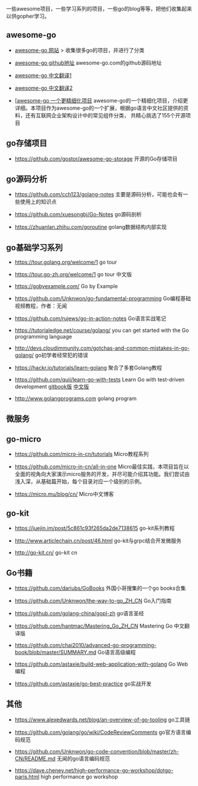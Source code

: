 一些awesome项目，一些学习系列的项目，一些go的blog等等，把他们收集起来以供gopher学习。



## awesome-go

- [awesome-go 网站](https://awesome-go.com/)   > 收集很多go的项目，并进行了分类

- [awesome-go github地址](https://github.com/avelino/awesome-Go) awesome-go.com的github源码地址

- [awesome-go 中文翻译1](https://github.com/jobbole/awesome-go-cn)

- [awesome-go 中文翻译2](https://github.com/yinggaozhen/awesome-go-cn)

- [[awesome-go 一个更精细化项目](https://github.com/hackstoic/golang-open-source-projects) awesome-go的一个精细化项目，介绍更详细。本项目作为awesome-go的一个扩展，根据go语言中文社区提供的资料，还有互联网企业架构设计中的常见组件分类， 共精心挑选了155个开源项目



## go存储项目

- https://github.com/gostor/awesome-go-storage 开源的Go存储项目



## go源码分析

- https://github.com/cch123/golang-notes 主要是源码分析，可能也会有一些使用上的知识点

- https://github.com/xuesongbj/Go-Notes go源码剖析

- https://zhuanlan.zhihu.com/goroutine golang数据结构内部实现



## go基础学习系列

- https://tour.golang.org/welcome/1 go tour

- https://tour.go-zh.org/welcome/1  go tour 中文版

- https://gobyexample.com/ Go by Example

- https://github.com/Unknwon/go-fundamental-programming Go编程基础 视频教程，作者：无闻

- https://github.com/rujews/go-in-action-notes Go语言实战笔记

- https://tutorialedge.net/course/golang/  you can get started with the Go programming language

- <http://devs.cloudimmunity.com/gotchas-and-common-mistakes-in-go-golang/> go初学者经常犯的错误

- https://hackr.io/tutorials/learn-golang 聚合了多套Golang教程

- https://github.com/quii/learn-go-with-tests Learn Go with test-driven development [gitbook版](https://quii.gitbook.io/learn-go-with-tests) [中文版](https://studygolang.gitbook.io/learn-go-with-tests)

- http://www.golangprograms.com golang program

  
  
## 微服务

## go-micro

- <https://github.com/micro-in-cn/tutorials>  Micro教程系列
  
- <https://github.com/micro-in-cn/all-in-one> Micro最佳实践，本项目旨在以全面的视角向大家演示micro服务的开发，并尽可能介绍其功能。我们尝试由浅入深，从基础篇开始，每个目录对应一个级别的示例。
  
- <https://micro.mu/blog/cn/>  Micro中文博客
## go-kit

- <https://juejin.im/post/5c861c93f265da2de7138615> go-kit系列教程

- http://www.articlechain.cn/post/46.html  go-kit与grpc结合开发微服务
- http://go-kit.cn/  go-kit cn


## Go书籍
- https://github.com/dariubs/GoBooks 外国小哥搜集的一个go books合集

- https://github.com/Unknwon/the-way-to-go_ZH_CN Go入门指南

- https://github.com/golang-china/gopl-zh go语言圣经

- https://github.com/hantmac/Mastering_Go_ZH_CN Mastering Go 中文翻译版

- https://github.com/chai2010/advanced-go-programming-book/blob/master/SUMMARY.md  Go语言高级编程

- https://github.com/astaxie/build-web-application-with-golang Go Web编程

- https://github.com/astaxie/go-best-practice go实战开发



## 其他

- <https://www.alexedwards.net/blog/an-overview-of-go-tooling> go工具链
  
- <https://github.com/golang/go/wiki/CodeReviewComments> go官方语言编码规范
  
- <https://github.com/Unknwon/go-code-convention/blob/master/zh-CN/README.md>  无闻的go语言编码规范

- <https://dave.cheney.net/high-performance-go-workshop/dotgo-paris.html>  high performance go workshop
  
  
  
